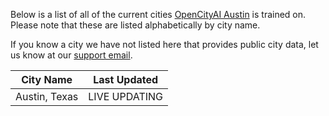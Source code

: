 Below is a list of all of the current cities [OpenCityAI Austin](https://opencityai.com/austin) is trained on. Please note that these are listed alphabetically by city name.

If you know a city we have not listed here that provides public city data, let us know at our [support email](mailto:support@opencityai.com?subject=City%20Request&amp;body=Please%20name%20the%20city%20and%20include%20the%20publicly%20accessible%20city%20data%20URL%20here.).

| City Name        | Last Updated           |
| ------------- |:-------------:|
| Austin, Texas | LIVE UPDATING |
